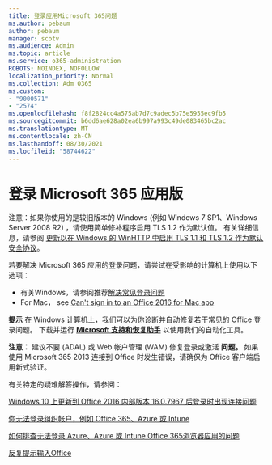 ```yaml
---
title: 登录应用Microsoft 365问题
ms.author: pebaum
author: pebaum
manager: scotv
ms.audience: Admin
ms.topic: article
ms.service: o365-administration
ROBOTS: NOINDEX, NOFOLLOW
localization_priority: Normal
ms.collection: Adm_O365
ms.custom:
- "9000571"
- "2574"
ms.openlocfilehash: f8f2824cc4a575ab7d7c9adec5b75e5955ec9fb5
ms.sourcegitcommit: b6dd6ae628a02ea6b997a993c49de083465bc2ac
ms.translationtype: MT
ms.contentlocale: zh-CN
ms.lasthandoff: 08/30/2021
ms.locfileid: "58744622"
---
```

# <a name="issues-signing-into-microsoft-365-apps"></a>登录 Microsoft 365 应用版

注意：如果你使用的是较旧版本的 Windows (例如 Windows 7 SP1、Windows Server 2008 R2) ，请使用简单修补程序启用 TLS 1.2 作为默认值。 [](https://download.microsoft.com/download/0/6/5/0658B1A7-6D2E-474F-BC2C-D69E5B9E9A68/MicrosoftEasyFix51044.msi) 有关详细信息，请参阅 [更新以在 Windows 的 WinHTTP 中启用 TLS 1.1 和 TLS 1.2 作为默认安全协议](https://support.microsoft.com/topic/update-to-enable-tls-1-1-and-tls-1-2-as-default-secure-protocols-in-winhttp-in-windows-c4bd73d2-31d7-761e-0178-11268bb10392)。

若要解决 Microsoft 365 应用的登录问题，请尝试在受影响的计算机上使用以下选项：  

- 有关Windows，请参阅推荐[解决常见登录问题](https://docs.microsoft.com/office365/troubleshoot/administration/disabling-adal-wam-not-recommended#recommendations-on-resolving-common-sign-in-issues)
- For Mac， see [Can't sign in to an Office 2016 for Mac app](https://docs.microsoft.com/office365/troubleshoot/authentication/sign-in-to-office-2016-for-mac-fail)

**提示** 在 Windows 计算机上，我们可以为你诊断并自动修复若干常见的 Office 登录问题。 下载并运行 **[Microsoft 支持和恢复助手](https://aka.ms/SaRA-OfficeSignInScenario)** 以使用我们的自动化工具。

**注意：** 建议不要 (ADAL) 或 Web 帐户管理 (WAM) 修复登录或激活 **问题。** 如果使用 Microsoft 365 2013 连接到 Office 时发生错误，请确保为 Office 客户端启用新式[](https://docs.microsoft.com/microsoft-365/admin/security-and-compliance/enable-modern-authentication)验证。

有关特定的疑难解答操作，请参阅：

[Windows 10 上更新到 Office 2016 内部版本 16.0.7967 后登录时出现连接问题](https://docs.microsoft.com/office365/troubleshoot/administration/connection-issue-when-sign-in-office-2016)  

[你无法登录组织帐户，例如 Office 365、Azure 或 Intune](https://docs.microsoft.com/office365/troubleshoot/authentication/sign-in-to-office-365-azure-intune)

[如何排查无法登录 Azure、Azure 或 Intune Office 365浏览器应用的问题](https://support.office.com/article/how-to-troubleshoot-non-browser-apps-that-can-t-sign-in-to-office-365-azure-or-intune-3ba1b268-66f6-462c-b0e5-070f5c2603c1?ui=en-US&rs=en-US&ad=US)

[反复提示输入Office](https://docs.microsoft.com/office365/troubleshoot/authentication/access-denied-when-connect-to-office-365)